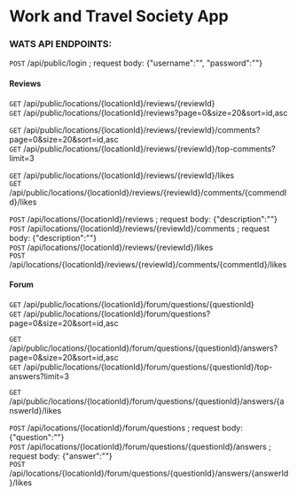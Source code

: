 # Work and Travel Society App

### WATS API ENDPOINTS:

`POST` /api/public/login ; request body: {"username":"", "password":""}

#### Reviews

`GET` /api/public/locations/{locationId}/reviews/{reviewId}  
`GET` /api/public/locations/{locationId}/reviews?page=0&size=20&sort=id,asc  

`GET` /api/public/locations/{locationId}/reviews/{reviewId}/comments?page=0&size=20&sort=id,asc  
`GET` /api/public/locations/{locationId}/reviews/{reviewId}/top-comments?limit=3
    
`GET` /api/public/locations/{locationId}/reviews/{reviewId}/likes    
`GET` /api/public/locations/{locationId}/reviews/{reviewId}/comments/{commendId}/likes  

`POST` /api/locations/{locationId}/reviews ; request body: {"description":""}
`POST` /api/locations/{locationId}/reviews/{reviewId}/comments ; request body: {"description":""}   
`POST` /api/locations/{locationId}/reviews/{reviewId}/likes  
`POST` /api/locations/{locationId}/reviews/{reviewId}/comments/{commentId}/likes    

#### Forum
`GET` /api/public/locations/{locationId}/forum/questions/{questionId}      
`GET` /api/public/locations/{locationId}/forum/questions?page=0&size=20&sort=id,asc    

`GET` /api/public/locations/{locationId}/forum/questions/{questionId}/answers?page=0&size=20&sort=id,asc      
`GET` /api/public/locations/{locationId}/forum/questions/{questionId}/top-answers?limit=3  

`GET`  /api/public/locations/{locationId}/forum/questions/{questionId}/answers/{answerId}/likes  

`POST` /api/locations/{locationId}/forum/questions ; request body: {"question":""}    
`POST` /api/locations/{locationId}/forum/questions/{questionId}/answers ; request body: {"answer":""}      
`POST` /api/locations/{locationId}/forum/questions/{questionId}/answers/{answerId}/likes  
  
  
